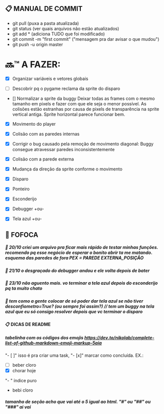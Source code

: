## :clipboard: MANUAL DE COMMIT

- git pull (puxa a pasta atualizada)
- git status (ver quais arquivos não estão atualizados)
- git add * (adiciona TUDO que foi modificado)
- git commit -m "first commit" ("mensagem pra dar avisar o que mudou")
- git push -u origin master

# :soon::tm: A FAZER:

- [x] Organizar variáveis e vetores globais

- [ ] Descobrir pq o pygame reclama da sprite do disparo

- [] Normalizar a sprite da buggy
    Deixar todas as frames com o mesmo tamanho em pixels e fazer com que ele seja o menor possível. As colisões estão estranhas por causa de pixels de transparência na sprite vertical antiga. Sprite horizontal parece funcionar bem.

- [x] Movimento do player
- [x] Colisão com as paredes internas
- [x] Corrigir o bug causado pela remoção de movimento diagonal: Buggy consegue atravessar paredes inconsistentemente
- [x] Colisão com a parede externa
- [x] Mudança da direção da sprite conforme o movimento
- [x] Disparo
- [x] Ponteiro

- [x] Esconderijo
- [x] Debugger +ou-
- [x] Tela azul +ou-

## :speech_balloon: FOFOCA

##### :space_invader: 20/10 criei um arquivo pra ficar mais rápido de testar minhas funções. recomendo pq esse negócio de esperar o bonito abrir ta me matando. esquema das paredes de fora PEX = PAREDE EXTERNA_POSIÇÃO
##### :space_invader: 21/10 o desgraçado do debugger andou e ele volta depois de bater
##### :space_invader: 23/10 não aguento mais. vo terminar a tela azul depois do esconderijo pq ta muito chato
##### :space_invader: tem como a gente colocar de só poder dar tela azul se não tiver desconfiometro=True? (ou sempre foi assim?) // tem um buggy na tela azul que eu só consigo resolver depois que vc terminar o disparo


#### :clipboard: DICAS DE README

##### tabelinha com os códigos dos emojis https://dev.to/nikolab/complete-list-of-github-markdown-emoji-markup-5aia

"- [ ]" isso é pra criar uma task, "- [x]" marcar como concluída. EX.:
- [ ] beber cloro
- [x] chorar hoje

"- " índice puro
- bebi cloro 

##### tamanho de seção acho que vai até o 5 igual ao html. "#" ou "##" ou "###" ai vai

